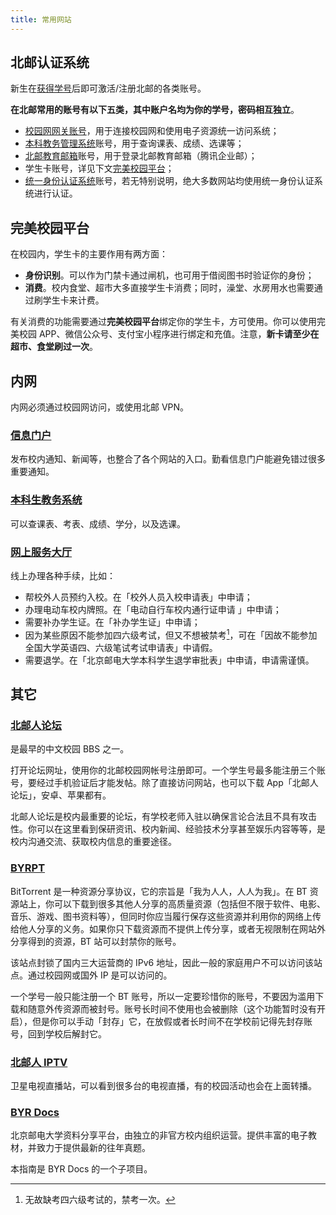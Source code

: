 ```yaml
---
title: 常用网站
---
```


## 北邮认证系统

新生在[获得学号](/新生入学/新生入学#你的学生信息)后即可激活/注册北邮的各类账号。

**在北邮常用的账号有以下五类，其中账户名均为你的学号，密码相互独立**。

- [校园网网关账号](/学习生活/校园网#网关账号)，用于连接校园网和使用电子资源统一访问系统；
- [本科教务管理系统](https://jwgl.bupt.edu.cn)账号，用于查询课表、成绩、选课等；
- [北邮教育邮箱](https://mail.bupt.edu.cn)账号，用于登录北邮教育邮箱（腾讯企业邮）；
- 学生卡账号，详见下文[完美校园平台](#完美校园平台)；
- [统一身份认证系统](https://auth.bupt.edu.cn)账号，若无特别说明，绝大多数网站均使用统一身份认证系统进行认证。

## 完美校园平台

在校园内，学生卡的主要作用有两方面：

- **身份识别**。可以作为门禁卡通过闸机，也可用于借阅图书时验证你的身份；
- **消费**。校内食堂、超市大多直接学生卡消费；同时，澡堂、水房用水也需要通过刷学生卡来计费。

有关消费的功能需要通过**完美校园平台**绑定你的学生卡，方可使用。你可以使用完美校园 APP、微信公众号、支付宝小程序进行绑定和充值。注意，**新卡请至少在超市、食堂刷过一次**。

## 内网

内网必须通过校园网访问，或使用北邮 VPN。

### [信息门户](https://my.bupt.edu.cn/)

发布校内通知、新闻等，也整合了各个网站的入口。勤看信息门户能避免错过很多重要通知。

### [本科生教务系统](https://jwgl.bupt.edu.cn/)

可以查课表、考表、成绩、学分，以及选课。

### [网上服务大厅](https://service.bupt.edu.cn/)

线上办理各种手续，比如：

- 帮校外人员预约入校。在「校外人员入校申请表」中申请；
- 办理电动车校内牌照。在「电动自行车校内通行证申请 」中申请；
- 需要补办学生证。在「补办学生证」中申请；
- 因为某些原因不能参加四六级考试，但又不想被禁考[^1]，可在「因故不能参加全国大学英语四、六级笔试考试申请表」中请假。
- 需要退学。在「北京邮电大学本科学生退学审批表」中申请，申请需谨慎。

## 其它

### [北邮人论坛](https://bbs.byr.cn/)

是最早的中文校园 BBS 之一。

打开论坛网址，使用你的北邮校园网帐号注册即可。一个学生号最多能注册三个账号，要经过手机验证后才能发帖。除了直接访问网站，也可以下载 App「北邮人论坛」，安卓、苹果都有。

北邮人论坛是校内最重要的论坛，有学校老师入驻以确保言论合法且不具有攻击性。你可以在这里看到保研资讯、校内新闻、经验技术分享甚至娱乐内容等等，是校内沟通交流、获取校内信息的重要途径。

### [BYRPT](https://byr.pt/)

BitTorrent 是一种资源分享协议，它的宗旨是「我为人人，人人为我」。在 BT 资源站上，你可以下载到很多其他人分享的高质量资源（包括但不限于软件、电影、音乐、游戏、图书资料等），但同时你应当履行保存这些资源并利用你的网络上传给他人分享的义务。如果你只下载资源而不提供上传分享，或者无视限制在网站外分享得到的资源，BT 站可以封禁你的账号。

该站点封锁了国内三大运营商的 IPv6 地址，因此一般的家庭用户不可以访问该站点。通过校园网或国外 IP 是可以访问的。

一个学号一般只能注册一个 BT 账号，所以一定要珍惜你的账号，不要因为滥用下载和随意外传资源而被封号。账号长时间不使用也会被删除（这个功能暂时没有开启），但是你可以手动「封存」它，在放假或者长时间不在学校前记得先封存账号，回到学校后解封它。

### [北邮人 IPTV](http://tv.byr.cn/show/)

卫星电视直播站，可以看到很多台的电视直播，有的校园活动也会在上面转播。

### [BYR Docs](https://byrdocs.org/)

北京邮电大学资料分享平台，由独立的非官方校内组织运营。提供丰富的电子教材，并致力于提供最新的往年真题。

本指南是 BYR Docs 的一个子项目。

[^1]: 无故缺考四六级考试的，禁考一次。
